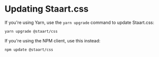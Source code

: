 # Updating Staart.css

If you're using Yarn, use the `yarn upgrade` command to update Staart.css:

```bash
yarn upgrade @staart/css
```

If you're using the NPM client, use this instead:

```bash
npm update @staart/css
```
